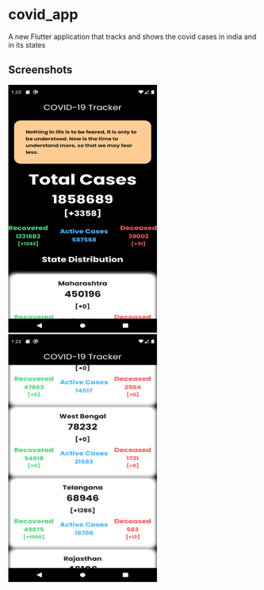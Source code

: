 # covid_app

A new Flutter application that tracks and shows the covid cases in india and in its states

## Screenshots
<img src= "screenshots/ss1.png" width = "300" height ="500">                           <img src= "screenshots/ss2.png" width = "300" height ="500">
